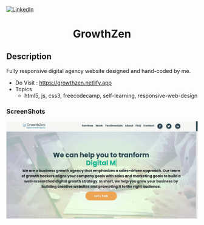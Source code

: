 [![LinkedIn][linkedin-shield]][linkedin-url]

<h1 align="center">GrowthZen</h1>

## Description
Fully responsive digital agency website designed and hand-coded by me.

- Do Visit : https://growthzen.netlify.app
- Topics
  - html5, js, css3, freecodecamp, self-learning, responsive-web-design

### ScreenShots
![alt text](assets/img/rec-min.gif "GIF Image")

<!-- MARKDOWN LINKS & IMAGES -->
<!-- https://www.markdownguide.org/basic-syntax/#reference-style-links -->
[linkedin-shield]: https://img.shields.io/badge/-LinkedIn-black.svg?style=for-the-badge&logo=linkedin&colorB=555
[linkedin-url]: https://www.linkedin.com/in/shyam-bodke/
